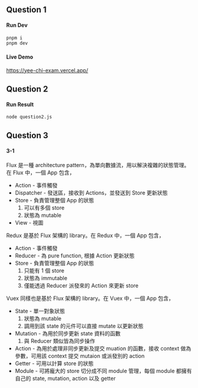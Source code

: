 ## Question 1

#### Run Dev

```sh
pnpm i
pnpm dev
```

#### Live Demo

https://yee-chi-exam.vercel.app/

## Question 2

#### Run Result

```sh
node question2.js
```

## Question 3

#### 3-1

Flux 是一種 architecture pattern，為單向數據流，用以解決複雜的狀態管理。
在 Flux 中，一個 App 包含，

- Action - 事件觸發
- Dispatcher - 發送區，接收到 Actions，並發送到 Store 更新狀態
- Store - 負責管理整個 App 的狀態
  1. 可以有多個 store
  2. 狀態為 mutable
- View - 視圖

Redux 是基於 Flux 架構的 library。在 Redux 中，一個 App 包含，

- Action - 事件觸發
- Reducer - 為 pure function, 根據 Action 更新狀態
- Store - 負責管理整個 App 的狀態
  1. 只能有 1 個 store
  2. 狀態為 immutable
  3. 僅能透過 Reducer 派發來的 Action 來更新 store

Vuex 同樣也是基於 Flux 架構的 library。在 Vuex 中，一個 App 包含，

- State - 單一對象狀態
  1. 狀態為 mutable
  2. 調用到該 state 的元件可以直接 mutate 以更新狀態
- Mutation - 為用於同步更新 state 資料的函數
  1. 與 Reducer 類似皆為同步操作
- Action - 為用於處理非同步更新及提交 muation 的函數，接收 context 做為參數，可用該 context 提交 mutaion 或派發別的 action
- Getter - 可用以計算 store 的狀態
- Module - 可將龐大的 store 切分成不同 module 管理，每個 module 都擁有自己的 state, mutation, action 以及 getter
